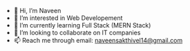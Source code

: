 - 👋 Hi, I’m Naveen
- 👀 I’m interested in Web Developement
- 🌱 I’m currently learning Full Stack (MERN Stack)
- 💞️ I’m looking to collaborate on IT companies
- 📫 Reach me through email: naveensakthivel14@gmail.com

<!---
NaveenSakthivel5/NaveenSakthivel5 is a ✨ special ✨ repository because its `README.md` (this file) appears on your GitHub profile.
You can click the Preview link to take a look at your changes.
--->
